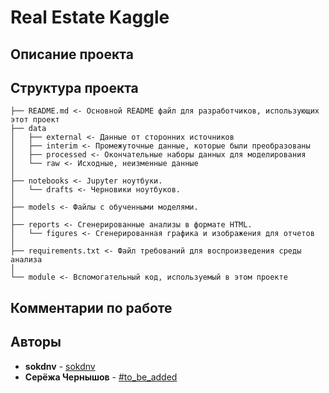 # Real Estate Kaggle

## Описание проекта


## Структура проекта

    ├── README.md <- Основной README файл для разработчиков, использующих этот проект
    ├── data
    │   ├── external <- Данные от сторонних источников
    │   ├── interim <- Промежуточные данные, которые были преобразованы
    │   ├── processed <- Окончательные наборы данных для моделирования
    │   └── raw <- Исходные, неизменные данные
    │
    ├── notebooks <- Jupyter ноутбуки.
    │   └── drafts <- Черновики ноутбуков.
    │
    ├── models <- Файлы с обученными моделями.
    │
    ├── reports <- Сгенерированные анализы в формате HTML.
    │   └── figures <- Сгенерированная графика и изображения для отчетов
    │
    ├── requirements.txt <- Файл требований для воспроизведения среды анализа
    │
    └── module <- Вспомогательный код, используемый в этом проекте

## Комментарии по работе



## Авторы
- **sokdnv** - [sokdnv](https://github.com/sokdnv)
- **Серёжа Чернышов** - [#to_be_added]()

